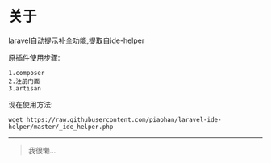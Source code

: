 # 关于

laravel自动提示补全功能,提取自ide-helper

原插件使用步骤:
```
1.composer
2.注册门面
3.artisan
```


现在使用方法:
```
wget https://raw.githubusercontent.com/piaohan/laravel-ide-helper/master/_ide_helper.php
```


---

>我很懒...

